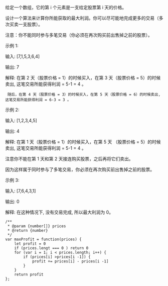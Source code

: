 
给定一个数组，它的第 i 个元素是一支给定股票第 i 天的价格。

设计一个算法来计算你所能获取的最大利润。你可以尽可能地完成更多的交易（多次买卖一支股票）。

注意：你不能同时参与多笔交易（你必须在再次购买前出售掉之前的股票）。

示例 1:

输入: [7,1,5,3,6,4]

输出: 7

解释: 在第 2 天（股票价格 = 1）的时候买入，在第 3 天（股票价格 = 5）的时候卖出, 这笔交易所能获得利润 = 5-1 = 4 。

     随后，在第 4 天（股票价格 = 3）的时候买入，在第 5 天（股票价格 = 6）的时候卖出, 这笔交易所能获得利润 = 6-3 = 3 。
     
示例 2:

输入: [1,2,3,4,5]

输出: 4

解释: 在第 1 天（股票价格 = 1）的时候买入，在第 5 天 （股票价格 = 5）的时候卖出, 这笔交易所能获得利润 = 5-1 = 4 。

  注意你不能在第 1 天和第 2 天接连购买股票，之后再将它们卖出。
     
  因为这样属于同时参与了多笔交易，你必须在再次购买前出售掉之前的股票。
     
示例 3:

输入: [7,6,4,3,1]

输出: 0

解释: 在这种情况下, 没有交易完成, 所以最大利润为 0。


```
/**
 * @param {number[]} prices
 * @return {number}
 */
var maxProfit = function(prices) {
    let profit = 0
    if (prices.lengt === 0 ) return 0
    for (var i = 1; i < prices.length; i++) {
        if (prices[i] >prices[i -1]) {
            profit += prices[i] - prices[i -1]
        }
    }
    return profit
};
```
